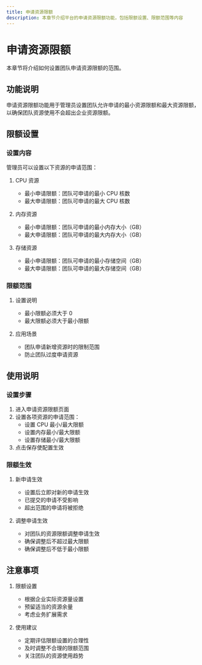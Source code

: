 ```yaml
---
title: 申请资源限额
description: 本章节介绍平台的申请资源限额功能，包括限额设置、限额范围等内容
---
```


# 申请资源限额

本章节将介绍如何设置团队申请资源限额的范围。

## 功能说明

申请资源限额功能用于管理员设置团队允许申请的最小资源限额和最大资源限额，以确保团队资源使用不会超出企业资源限额。

## 限额设置

### 设置内容

管理员可以设置以下资源的申请范围：

1. CPU 资源
   - 最小申请限额：团队可申请的最小 CPU 核数
   - 最大申请限额：团队可申请的最大 CPU 核数

2. 内存资源
   - 最小申请限额：团队可申请的最小内存大小（GB）
   - 最大申请限额：团队可申请的最大内存大小（GB）

3. 存储资源
   - 最小申请限额：团队可申请的最小存储空间（GB）
   - 最大申请限额：团队可申请的最大存储空间（GB）

### 限额范围

1. 设置说明
   - 最小限额必须大于 0
   - 最大限额必须大于最小限额

2. 应用场景
   - 团队申请新增资源时的限制范围
   - 防止团队过度申请资源

## 使用说明

### 设置步骤

1. 进入申请资源限额页面
2. 设置各项资源的申请范围：
   - 设置 CPU 最小/最大限额
   - 设置内存最小/最大限额
   - 设置存储最小/最大限额
3. 点击保存使配置生效

### 限额生效

1. 新申请生效
   - 设置后立即对新的申请生效
   - 已提交的申请不受影响
   - 超出范围的申请将被拒绝

2. 调整申请生效
   - 对团队的资源限额调整申请生效
   - 确保调整后不超过最大限额
   - 确保调整后不低于最小限额

## 注意事项

1. 限额设置
   - 根据企业实际资源量设置
   - 预留适当的资源余量
   - 考虑业务扩展需求

2. 使用建议
   - 定期评估限额设置的合理性
   - 及时调整不合理的限额范围
   - 关注团队的资源使用趋势
